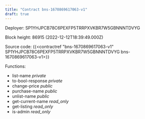 ```yaml
---
title: "Contract bns-1670869617063-v1"
draft: true
---
```

Deployer: SP1YHJPCB78C6PEXFP5TRRPXVKBR7W5GBNNNTDVYG


 



Block height: 86915 (2022-12-12T18:39:49.000Z)

Source code: {{<contractref "bns-1670869617063-v1" SP1YHJPCB78C6PEXFP5TRRPXVKBR7W5GBNNNTDVYG bns-1670869617063-v1>}}

Functions:

* list-name _private_
* to-bool-response _private_
* change-price _public_
* purchase-name _public_
* unlist-name _public_
* get-current-name _read_only_
* get-listing _read_only_
* is-admin _read_only_
